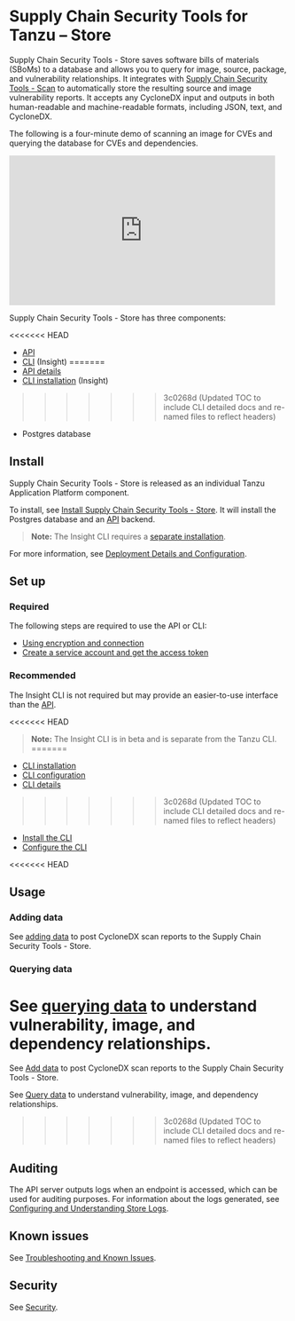 # Supply Chain Security Tools for Tanzu – Store

Supply Chain Security Tools - Store saves software bills of materials (SBoMs) to a database and allows you to query for image, source, package, and vulnerability relationships.  It integrates with [Supply Chain Security Tools - Scan](../scst-scan/overview.md) to automatically store the resulting source and image vulnerability reports. It accepts any CycloneDX input and outputs in both human-readable and machine-readable formats, including JSON, text, and CycloneDX.


The following is a four-minute demo of scanning an image for CVEs and querying the database for CVEs and dependencies.

<iframe width="480" height="270"
src="https://www.youtube.com/embed/UoWSsJBjFgc"
frameborder="0" allow="autoplay; encrypted-media" allowfullscreen
alt="A demonstration of the features. First ingesting a bill of materials file. Then investigating vulnerabilities of different images."></iframe>

Supply Chain Security Tools - Store has three components:

<<<<<<< HEAD
* [API](api.md)
* [CLI](install_cli.md) (Insight)
=======
* [API details](api.md)
* [CLI installation](cli_installation.md) (Insight)
>>>>>>> 3c0268d (Updated TOC to include CLI detailed docs and re-named files to reflect headers)
* Postgres database

## Install

Supply Chain Security Tools - Store is released as an individual Tanzu Application Platform component.

To install, see [Install Supply Chain Security Tools - Store](../install-components.md#install-scst-store).  It will install the Postgres database and an [API](api.md) backend.

> **Note:** The Insight CLI requires a [separate installation](cli_installation.md).

For more information, see [Deployment Details and Configuration](deployment_details.md).

## <a id='required-set-up'></a>Set up

### Required

The following steps are required to use the API or CLI:

* [Using encryption and connection](using_encryption_and_connection.md)
* [Create a service account and get the access token](create_service_account_access_token.md)

### Recommended

The Insight CLI is not required but may provide an easier-to-use interface than the [API](api.md).  

<<<<<<< HEAD
> **Note:** The Insight CLI is in beta and is separate from the Tanzu CLI.
=======
* [CLI installation](cli_installation.md)
* [CLI configuration](cli_configuration.md)
* [CLI details](cli_docs/insight.md)
>>>>>>> 3c0268d (Updated TOC to include CLI detailed docs and re-named files to reflect headers)

* [Install the CLI](install_cli.md)
* [Configure the CLI](configure_cli.md)

<<<<<<< HEAD
## <a id='usage'></a>Usage

### Adding data

See [adding data](add_cyclonedx_to_store.md) to post CycloneDX scan reports to the Supply Chain Security Tools - Store.

### Querying data

See [querying data](querying_the_metadata_store.md) to understand vulnerability, image, and dependency relationships.
=======
See [Add data](add_data.md) to post CycloneDX scan reports to the Supply Chain Security Tools - Store.

See [Query data](query_data.md) to understand vulnerability, image, and dependency relationships.
>>>>>>> 3c0268d (Updated TOC to include CLI detailed docs and re-named files to reflect headers)

## Auditing

The API server outputs logs when an endpoint is accessed, which can be used for auditing purposes. For information about the logs generated, see [Configuring and Understanding Store Logs](logs.md).


## Known issues

See [Troubleshooting and Known Issues](known_issues.md).

## Security

See [Security](security.md).
